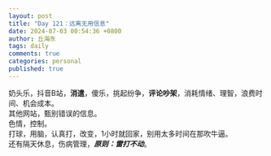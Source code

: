 ```yaml
---
layout: post
title: "Day 121：远离无用信息"
date: 2024-07-03 00:54:36 +0800
author: 丘海东 
tags: daily
comments: true
categories: personal
published: true
---
```

奶头乐，抖音B站，**消遣**，傻乐，挑起纷争，**评论吵架**，消耗情绪、理智，浪费时间、机会成本。  
其他网站，甄别错误的信息。  
色情，控制。  
打球，用脑，认真打，改变，1小时就回家，别用太多时间在那吹牛逼。  
还有隔天休息，伤病管理，***原则：雷打不动***。
